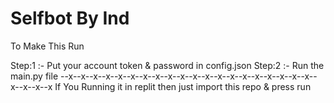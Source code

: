 # Selfbot By Ind
To Make This Run 

Step:1 :- Put your account token & password in config.json 
Step:2 :- Run the main.py file 
--x--x--x--x--x--x--x--x--x--x--x--x--x--x--x--x--x--x--x--x--x--x--x--x
If You Running it in replit then just import this repo & press run
